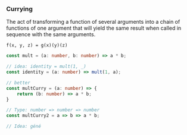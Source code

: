
### Currying

The act of transforming a function of several arguments into a chain of functions of one argument that will yield the same result when called in sequence with the same arguments.

`f(x, y, z) = g(x)(y)(z)`


```typescript
const mult = (a: number, b: number) => a * b;

// idea: identity = mult(1, _)
const identity = (a: number) => mult(1, a);

// better
const multCurry = (a: number) => {
    return (b: number) => a * b;
}

// Type: number => number => number
const multCurry2 = a => b => a * b;

// Idea: géné
```


